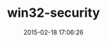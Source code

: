 ---
layout: post
title:  "win32-security"
repo:   "djberg96/win32-security"
date:   2015-02-18 17:06:26
gemurl: https://github.com/djberg96/win32-security
---